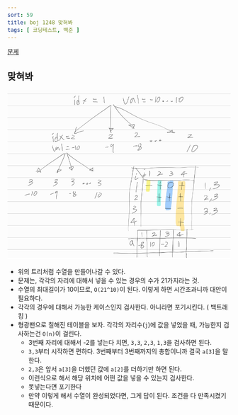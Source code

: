 ```yaml
---
sort: 59
title: boj 1248 맞혀봐
tags: [ 코딩테스트, 백준 ]
---
```


[문제](https://www.acmicpc.net/problem/1248)

## 맞혀봐

![image-20210318173348766](image-20210318173348766.png) 

* 위의 트리처럼 수열을 만들어나갈 수 있다.
* 문제는, 각각의 자리에 대해서 넣을 수 있는 경우의 수가 21가지라는 것.
* 수열의 최대길이가 10이므로, `O(21^10)`이 된다. 이렇게 하면 시간초과니까 대안이 필요하다.
* 각각의 경우에 대해서 가능한 케이스인지 검사한다. 아니라면 포기시킨다. ( 백트래킹 )
* 형광팬으로 칠해진 테이블을 보자. 각각의 자리수(`j`)에 값을 넣었을 때, 가능한지 검사하는건 `O(n)`이 걸린다.
  * 3번째 자리에 대해서 -2를 넣는다 치면, `3,3`, `2,3`, `1,3`을 검사하면 된다.
  * `3,3`부터 시작하면 편하다. 3번째부터 3번째까지의 총합이니까 결국 `a[3]`을 말한다.
  * `2,3`은 앞서 `a[3]`을 더했던 값에 `a[2]`를 더하기만 하면 된다.
  * 이런식으로 해서 해당 위치에 어떤 값을 넣을 수 있는지 검사한다.
  * 못넣는다면 포기한다
  * 만약 이렇게 해서 수열이 완성되었다면, 그게 답이 된다. 조건을 다 만족시켰기 때문이다.

